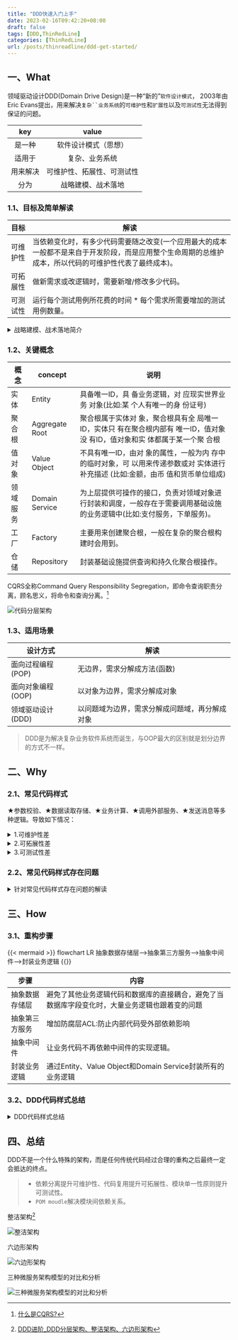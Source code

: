 ```yaml
---
title: "DDD快速入门上手"
date: 2023-02-16T09:42:20+08:00
draft: false
tags: [DDD,ThinRedLine]
categories: [ThinRedLine]
url: /posts/thinreadline/ddd-get-started/
---
```



## 一、What

领域驱动设计DDD(Domain Drive Design)是一种“新的”`软件设计模式`， 2003年由Eric Evans提出，用来解决`复杂``业务系统`的`可维护性`和`扩展性`以及`可测试性`无法得到保证的问题。

|key|value|
|:---:|:---:|
|是一种|软件设计模式（思想）|
|适用于|复杂、业务系统|
|用来解决|可维护性、拓展性、可测试性|
|分为|战略建模、战术落地|

### 1.1、目标及简单解读

|目标|解读|
|---|---|
|可维护性|当依赖变化时，有多少代码需要随之改变(一个应用最大的成本一般都不是来自于开发阶段，而是应用整个生命周期的总维护成本，所以代码的可维护性代表了最终成本)。|
|可拓展性|做新需求或改逻辑时，需要新增/修改多少代码。|
可测试性|运行每个测试用例所花费的时间 * 每个需求所需要增加的测试用例数量。|

<details>
<summary>战略建模、战术落地简介</summary>

|分类|简介|常用方法、架构|
|---|---|---|
|战略建模|战略设计是指通过站在业务视⻆去分析问题，通过事件⻛暴去识别并建立起业务领域模型。根据领域实体间的业务关联形成聚合，并在各个聚合之间建立起边界。根据业务和语义边界，将一个或数个聚合分配在不同的限界上下文中。|事件⻛暴、 四色建模法|
|战术落地|战术设计是指站在技术的视⻆，关注领域模型的具体落地实现，设计出实体、值对象、聚合根、领域服务、应用服务化、资源库等代码与逻辑细节。|整洁架构、洋葱架构、六边形架构|
</details>

### 1.2、关键概念

|概念|concept|说明|
|---|---|---|
|实体|Entity|具备唯一ID，具 备业务逻辑，对 应现实世界业务 对象(比如:某 个人有唯一的身 份证号)|
|聚合根|Aggregate Root|聚合根属于实体对 象，聚合根具有全 局唯一ID，实体只 有在聚合根内部有 唯一ID，值对象没 有ID，值对象和实 体都属于某一个聚 合根|
|值对象|Value Object|不具有唯一ID，由对 象的属性，一般为内 存中的临时对象，可 以用来传递参数或对 实体进行补充描述 (比如:金额，由币 值和货币单位组成)|
|领域服务|Domain Service|为上层提供可操作的接口，负责对领域对象进行封装和调度，一般存在于需要调用基础设施的业务逻辑中(比如:支付服务，下单服务)。|
|工厂|Factory|主要用来创建聚合根，一般在复杂的聚合根构建时会用到。|
|仓储|Repository|封装基础设施提供查询和持久化聚合根操作。|

CQRS全称Command Query Responsibility Segregation，即命令查询职责分离，顾名思义，将命令和查询分离。[^1]
[^1]: [什么是CQRS?](https://juejin.cn/post/7001738938943537160)

![代码分层架构](https://static.developers.pub/f0057d0925e448c190211038f5e826b2?imageView2/2/w/700)

### 1.3、适用场景

|设计方式|解读|
|---|---|
|面向过程编程(POP)|无边界，需求分解成方法(函数)|
|面向对象编程(OOP)| 以对象为边界，需求分解成对象|
|领域驱动设计(DDD)|以问题域为边界，需求分解成问题域，再分解成对象|

> DDD是为解决复杂业务软件系统而诞生，与OOP最大的区别就是划分边界的方式不一样。

## 二、Why

### 2.1、常见代码样式

★参数校验、★数据读取存储、★业务计算、★调用外部服务、★发送消息等多种逻辑。导致如下情况：

<details>
<summary>1.可维护性差</summary>

- **数据结构的不稳定性**:AccountPO类是一个纯数据结构，映射了数据库中的一个表。这里的问题是数据库的表结构和设计是应 用的外部依赖，⻓远来看都有可能会改变，比如数据库要做Sharding，或者换一个表设计，或者改变字段名。
- **依赖库的升级**:AccountRepository依赖Jpa的实现，如果未来升级版本，可能会造成用法的不同bug。同样的，如果未来换一 个ORM体系，迁移成本也是巨大的。
- **第三方服务依赖的不确定性**:第三方服务，比如Yahoo的汇率服务未来很有可能会有变化:轻则API签名变化，重则服务不可 用需要寻找其他可替代的服务。在这些情况下改造和迁移成本都是巨大的。同时，外部依赖的限流、熔断等方案都需要随之改 变。
- **第三方服务API的接口变化**:YahooForexService.getExchangeRate返回的结果是小数点还是百分比?入参是(source, target)还是(target, source)?谁能保证未来接口不会改变?如果改变了，核心的金额计算逻辑必须跟着改，否则会造成资 损。
- **中间件更换**:今天我们用Kafka发消息，明天如果要上阿里云用RocketMQ该怎么办?后天如果消息的序列化方式从String改为 Binary该怎么办?如果需要消息分片该怎么改?

</details>

<details>
<summary>2.可拓展性差</summary>

- 数据来源被固定、数据格式不兼容:原有的AccountPO是从本地获取的，而跨行转账的数据可能需要从一个第三方 服务获取，而服务之间数据格式不太可能是兼容的，导致从数据校验、数据读写、到异常处理、金额计算等逻辑都要 重写。
- 业务逻辑无法复用:数据格式校验的问题会导致核心业务逻辑无法复用。每个用例都是特殊逻辑的后果是最终会造成 大量的if-else语句，而这种分支多的逻辑会让分析代码非常困难，容易错过边界情况，造成bug。
- 逻辑和数据存储的相互依赖:当业务逻辑增加变得越来越复杂时，新加入的逻辑很有可能需要对数据库schema或消 息格式做变更。而变更了数据格式后会导致原有的其他逻辑需要一起跟着动。在最极端的场景下，一个新功能的增加 会导致所有原有功能的重构，成本巨大。

</details>

<details>
<summary>3.可测试性差</summary>

- 设施搭建困难:当代码中强依赖了数据库、第三方服务、中间件等外部依赖之后，想要完整跑通一个测试用例需要确保所 有依赖都能跑起来，这个在项目早期是及其困难的。在项目后期也会由于各种系统的不稳定性而导致测试无法通过。
- 运行耗时⻓:大多数的外部依赖调用都是I/O密集型，如跨网络调用、磁盘调用等，而这种I/O调用在测试时需要耗时很 久。另一个经常依赖的是笨重的框架如Spring，启动Spring容器通常需要很久。当一个测试用例需要花超过10秒钟才能跑 通时，绝大部分开发都不会很频繁的测试。
- 耦合度高:假如一段脚本中有A、B、C三个子步骤，而每个步骤有N个可能的状态，当多个子步骤耦合度高时，为了完整 覆盖所有用例，最多需要有`N * N * N`个测试用例。当耦合的子步骤越多时，需要的测试用例呈指数级增⻓。

</details>

### 2.2、常见代码样式存在问题

<details>
<summary>针对常见代码样式存在问题的解读</summary>

- **单一性原则(Single Responsibility Principle)**:单一性原则要求一个对象/类应该只有一个变更的原因。但是在这个案例里，代 码可能会因为任意一个外部依赖或计算逻辑的改变而改变。
- **依赖反转原则(Dependency Inversion Principle)**:依赖反转原则要求在代码中依赖抽象，而不是具体的实现。在这个案例里 外部依赖都是具体的实现，比如YahooForexService对应的是依赖了Yahoo提供的具体服务。同样的KafkaTemplate、Jpa的DAO 实现都属于具体实现。
- **开放封闭原则(Open Closed Principle)**:开放封闭原则指开放扩展，但是封闭修改。在这个案例里的金额计算属于可能会被修 改的代码，这个时候该逻辑应该需要被包装成为不可修改的计算类，新功能通过计算类的拓展实现。

</details>

## 三、How

### 3.1、重构步骤

{{< mermaid >}}
flowchart LR
    抽象数据存储层-->抽象第三方服务-->抽象中间件-->封装业务逻辑
{{</mermaid>}}

|步骤|内容|
|---|---|
|抽象数据存储层|避免了其他业务逻辑代码和数据库的直接耦合，避免了当数据库字段变化时，大量业务逻辑也跟着变的问题|
|抽象第三方服务|增加防腐层ACL:防止内部代码受外部依赖影响|
|抽象中间件|让业务代码不再依赖中间件的实现逻辑。|
|封装业务逻辑|通过Entity、Value Object和Domain Service封装所有的业务逻辑|

### 3.2、DDD代码样式总结

<details>
<summary>DDD代码样式总结</summary>

- 业务逻辑清晰，数据存储和业务逻辑完全分隔。
- Entity、Value Object、Domain Service 都是独立的对象，没有任何外部依赖， 但是却包含了所有核心业务逻辑，可以单独完整测试。
- 原有的TransferService不再包括任何计 算逻辑，仅仅作为组件编排，所有逻辑 均delegate到其他组件。这种仅包含 Orchestration(编排)的服务叫做 Application Service(应用服务)。

</details>

## 四、总结

DDD不是一个什么特殊的架构，而是任何传统代码经过合理的重构之后最终一定会抵达的终点。

> - 依赖分离提升可维护性、代码复用提升可拓展性、模块单一性原则提升可测试性。
> - `POM moudle`解决模块间依赖关系。

整洁架构[^2]

![整洁架构](https://img-blog.csdnimg.cn/5aad79a18e334b15a6dc0d7ca7236b8b.png)

[^2]: [DDD进阶_DDD分层架构、整洁架构、六边形架构](https://blog.csdn.net/wanghaiping1993/article/details/125459330?spm=1001.2014.3001.5502)

六边形架构

![六边形架构](https://img-blog.csdnimg.cn/84faaa7478f54956b6fc6714022b9996.png)

三种微服务架构模型的对比和分析

![三种微服务架构模型的对比和分析](https://img-blog.csdnimg.cn/9286bad3f2d24e6eb0b1f2b29f6f9b81.png)